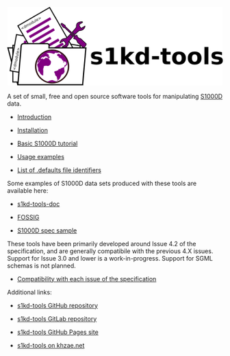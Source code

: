 ![s1kd-tools](doc/ICN-S1KDTOOLS-A-000000-A-KHZAE-00001-A-001-01.PNG)

A set of small, free and open source software tools for manipulating
[S1000D](http://www.s1000d.org) data.

-   [Introduction](INTRO.md)

-   [Installation](INSTALL.md)

-   [Basic S1000D tutorial](TUTORIAL.md)

-   [Usage examples](EXAMPLE.md)

-   [List of .defaults file identifiers](DEFAULTS.md)

Some examples of S1000D data sets produced with these tools are
available here:

-   [s1kd-tools-doc](http://github.com/kibook/s1kd-tools-doc)

-   [FOSSIG](http://github.com/kibook/FOSSIG)

-   [S1000D spec sample](http://github.com/kibook/S1000D)

These tools have been primarily developed around Issue 4.2 of the
specification, and are generally compatibile with the previous 4.X
issues. Support for Issue 3.0 and lower is a work-in-progress. Support
for SGML schemas is not planned.

-   [Compatibility with each issue of the
    specification](COMPATIBILITY.md)

Additional links:

-   [s1kd-tools GitHub repository](http://github.com/kibook/s1kd-tools)

-   [s1kd-tools GitLab repository](http://gitlab.com/kibukj/s1kd-tools)

-   [s1kd-tools GitHub Pages site](http://kibook.github.io/s1kd-tools)

-   [s1kd-tools on khzae.net](http://khzae.net/1/s1000d/s1kd-tools)
